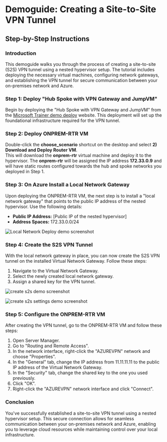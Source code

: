 # Demoguide: Creating a Site-to-Site VPN Tunnel

## Step-by-Step Instructions

### Introduction
This demoguide walks you through the process of creating a site-to-site (S2S) VPN tunnel using a nested hypervisor setup. The tutorial includes deploying the necessary virtual machines, configuring network gateways, and establishing the VPN tunnel for secure communication between your on-premises network and Azure.

### Step 1: Deploy "Hub Spoke with VPN Gateway and JumpVM"
Begin by deploying the "Hub Spoke with VPN Gateway and JumpVM" from the [Microsoft Trainer demo deploy](https://microsoftlearning.github.io/trainer-demo-deploy/) website. This deployment will set up the foundational infrastructure required for the VPN tunnel.

### Step 2: Deploy ONPREM-RTR VM
Double-click the **choose_scenario** shortcut on the desktop and select **2) Download and Deploy Router VM**.  
This will download the **onprem-rtr** virtual machine and deploy it to the hypervisor. The **onprem-rtr** will be assigned the IP address **172.33.0.9** and will have static routes configured towards the hub and spoke networks you deployed in Step 1.

### Step 3: On Azure Install a Local Network Gateway
Upon deploying the ONPREM-RTR VM, the next step is to install a "local network gateway" that points to the public IP address of the nested hypervisor. Use the following details:
- **Public IP Address:** [Public IP of the nested hypervisor]
- **Address Spaces:** 172.33.0.0/24

![Local Network Deploy demo screenshot](https://github.com/koenraadhaedens/azd-nestedhv-dc-rtr/blob/main/demoguide-s2svpn/media/Screenshot-create-lng.png)

### Step 4: Create the S2S VPN Tunnel
With the local network gateway in place, you can now create the S2S VPN tunnel on the installed Virtual Network Gateway. Follow these steps:
1. Navigate to the Virtual Network Gateway.
2. Select the newly created local network gateway.
3. Assign a shared key for the VPN tunnel.

![create s2s demo screenshot](https://github.com/koenraadhaedens/azd-nestedhv-dc-rtr/blob/main/demoguide-s2svpn/media/Screenshots2svpninazure.png)

![create s2s settings demo screenshot](https://github.com/koenraadhaedens/azd-nestedhv-dc-rtr/blob/main/demoguide-s2svpn/media/Screenshots2svpninazuresettings.png)


### Step 5: Configure the ONPREM-RTR VM
After creating the VPN tunnel, go to the ONPREM-RTR VM and follow these steps:
1. Open Server Manager.
2. Go to "Routing and Remote Access".
3. In the network interface, right-click the "AZUREVPN" network and choose "Properties".
4. In the "General" tab, change the IP address from 11.11.11.11 to the public IP address of the Virtual Network Gateway.
5. In the "Security" tab, change the shared key to the one you used previously.
6. Click "OK".
7. Right-click the "AZUREVPN" network interface and click "Connect".

### Conclusion
You've successfully established a site-to-site VPN tunnel using a nested hypervisor setup. This secure connection allows for seamless communication between your on-premises network and Azure, enabling you to leverage cloud resources while maintaining control over your local infrastructure.
